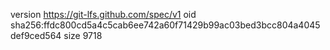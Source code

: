 version https://git-lfs.github.com/spec/v1
oid sha256:ffdc800cd5a4c5cab6ee742a60f71429b99ac03bed3bcc804a4045def9ced564
size 9718
